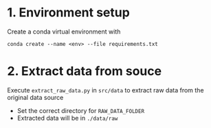 # 1. Environment setup
Create a conda virtual environment with
```
conda create --name <env> --file requirements.txt
```
# 2. Extract data from souce
Execute `extract_raw_data.py` in `src/data` to extract raw data from the original data source
- Set the correct directory for `RAW_DATA_FOLDER`
- Extracted data will be in `./data/raw` 